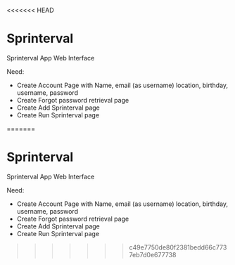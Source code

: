 <<<<<<< HEAD
# Sprinterval
Sprinterval App Web Interface

Need:
* Create Account Page with Name, email (as username) location, birthday, username, password
* Create Forgot password retrieval page
* Create Add Sprinterval page
* Create Run Sprinterval page

=======
# Sprinterval
Sprinterval App Web Interface

Need:
* Create Account Page with Name, email (as username) location, birthday, username, password
* Create Forgot password retrieval page
* Create Add Sprinterval page
* Create Run Sprinterval page

>>>>>>> c49e7750de80f2381bedd66c7737eb7d0e677738
